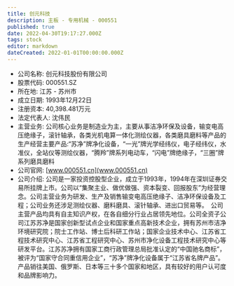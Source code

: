 ```yaml
---
title: 创元科技
description: 主板 - 专用机械 - 000551
published: true
date: 2022-04-30T19:17:27.000Z
tags: stock
editor: markdown
dateCreated: 2022-01-01T00:00:00.000Z
---
```


- 公司名称: 创元科技股份有限公司
- 股票代码: 000551.SZ
- 所在地: 江苏 - 苏州市
- 成立日期: 1993年12月22日
- 注册资本: 40,398.481万元
- 法定代表人: 沈伟民
- 主营业务: 公司核心业务是制造业为主，主要从事洁净环保及设备，输变电高压绝缘子，滚针轴承，各类光机电算一体化测绘仪器，各类磨具磨料等产品的生产经营主要产品:“苏净”牌净化设备，“一光”牌光学经纬仪，电子经纬仪，水准仪，全站仪等测绘仪器，“腾羚”牌系列电动车，“闪电”牌绝缘子，“三圈”牌系列磨具磨料
- 公司官网: [www.000551.cn](www.000551.cn)
- 公司介绍: 公司是一家投资控股型企业，成立于1993年，1994年在深圳证券交易所挂牌上市。公司以“集聚主业、做优做强、资本裂变、回报股东”为经营理念。公司主营业务为研发、生产及销售输变电高压绝缘子、洁净环保设备及工程；公司业务还涉足测绘仪器、磨料磨具、滚针轴承、进出口贸易等。　公司主营产品均具有自主知识产权，在各自细分行业占居领先地位。公司全资子公司江苏苏净是国家创新型试点企业和国家重点高新技术企业，拥有苏州市洁净环境研究院；院士工作站、博士后科研工作站；国家企业技术中心、江苏省工程技术研究中心、江苏省工程研究中心、苏州市净化设备工程技术研究中心等研发平台。江苏苏净拥有国家工商行政管理总局批准认定的“中国驰名商标”，被评为“国家守合同重信用企业”，“苏净”牌净化设备属于“江苏省名牌产品”。产品销往美国、俄罗斯、日本等三十多个国家和地区，具有较好的用户认可度和品牌影响力。


